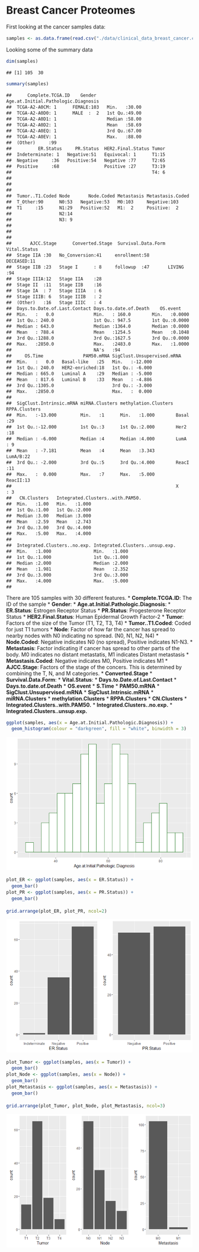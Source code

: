 Breast Cancer Proteomes
================

First looking at the cancer samples data:

``` r
samples <- as.data.frame(read.csv("./data/clinical_data_breast_cancer.csv", header = TRUE))
```

Looking some of the summary data

``` r
dim(samples)
```

    ## [1] 105  30

``` r
summary(samples)
```

    ##      Complete.TCGA.ID    Gender    Age.at.Initial.Pathologic.Diagnosis
    ##  TCGA-A2-A0CM: 1      FEMALE:103   Min.   :30.00                      
    ##  TCGA-A2-A0D0: 1      MALE  :  2   1st Qu.:49.00                      
    ##  TCGA-A2-A0D1: 1                   Median :58.00                      
    ##  TCGA-A2-A0D2: 1                   Mean   :58.69                      
    ##  TCGA-A2-A0EQ: 1                   3rd Qu.:67.00                      
    ##  TCGA-A2-A0EV: 1                   Max.   :88.00                      
    ##  (Other)     :99                                                      
    ##          ER.Status     PR.Status  HER2.Final.Status Tumor  
    ##  Indeterminate: 1   Negative:51   Equivocal: 1      T1:15  
    ##  Negative     :36   Positive:54   Negative :77      T2:65  
    ##  Positive     :68                 Positive :27      T3:19  
    ##                                                     T4: 6  
    ##                                                            
    ##                                                            
    ##                                                            
    ##  Tumor..T1.Coded Node       Node.Coded Metastasis Metastasis.Coded
    ##  T_Other:90      N0:53   Negative:53   M0:103     Negative:103    
    ##  T1     :15      N1:29   Positive:52   M1:  2     Positive:  2    
    ##                  N2:14                                            
    ##                  N3: 9                                            
    ##                                                                   
    ##                                                                   
    ##                                                                   
    ##       AJCC.Stage      Converted.Stage  Survival.Data.Form   Vital.Status
    ##  Stage IIA :30   No_Conversion:41     enrollment:58       DECEASED:11   
    ##  Stage IIB :23   Stage I      : 8     followup  :47       LIVING  :94   
    ##  Stage IIIA:12   Stage IIA    :28                                       
    ##  Stage II  :11   Stage IIB    :16                                       
    ##  Stage IA  : 7   Stage IIIA   : 6                                       
    ##  Stage IIIB: 6   Stage IIIB   : 2                                       
    ##  (Other)   :16   Stage IIIC   : 4                                       
    ##  Days.to.Date.of.Last.Contact Days.to.date.of.Death    OS.event     
    ##  Min.   :   0.0               Min.   : 160.0        Min.   :0.0000  
    ##  1st Qu.: 240.0               1st Qu.: 947.5        1st Qu.:0.0000  
    ##  Median : 643.0               Median :1364.0        Median :0.0000  
    ##  Mean   : 788.4               Mean   :1254.5        Mean   :0.1048  
    ##  3rd Qu.:1288.0               3rd Qu.:1627.5        3rd Qu.:0.0000  
    ##  Max.   :2850.0               Max.   :2483.0        Max.   :1.0000  
    ##                               NA's   :94                            
    ##     OS.Time               PAM50.mRNA SigClust.Unsupervised.mRNA
    ##  Min.   :   0.0   Basal-like   :25   Min.   :-12.000           
    ##  1st Qu.: 240.0   HER2-enriched:18   1st Qu.: -6.000           
    ##  Median : 665.0   Luminal A    :29   Median : -5.000           
    ##  Mean   : 817.6   Luminal B    :33   Mean   : -4.886           
    ##  3rd Qu.:1305.0                      3rd Qu.: -3.000           
    ##  Max.   :2850.0                      Max.   :  0.000           
    ##                                                                
    ##  SigClust.Intrinsic.mRNA miRNA.Clusters methylation.Clusters RPPA.Clusters
    ##  Min.   :-13.000         Min.   :1      Min.   :1.000        Basal :29    
    ##  1st Qu.:-12.000         1st Qu.:3      1st Qu.:2.000        Her2  :18    
    ##  Median : -6.000         Median :4      Median :4.000        LumA  : 9    
    ##  Mean   : -7.181         Mean   :4      Mean   :3.343        LumA/B:22    
    ##  3rd Qu.: -2.000         3rd Qu.:5      3rd Qu.:4.000        ReacI :11    
    ##  Max.   :  0.000         Max.   :7      Max.   :5.000        ReacII:13    
    ##                                                              X     : 3    
    ##   CN.Clusters   Integrated.Clusters..with.PAM50.
    ##  Min.   :1.00   Min.   :1.000                   
    ##  1st Qu.:1.00   1st Qu.:2.000                   
    ##  Median :3.00   Median :3.000                   
    ##  Mean   :2.59   Mean   :2.743                   
    ##  3rd Qu.:3.00   3rd Qu.:4.000                   
    ##  Max.   :5.00   Max.   :4.000                   
    ##                                                 
    ##  Integrated.Clusters..no.exp. Integrated.Clusters..unsup.exp.
    ##  Min.   :1.000                Min.   :1.000                  
    ##  1st Qu.:1.000                1st Qu.:1.000                  
    ##  Median :2.000                Median :2.000                  
    ##  Mean   :1.981                Mean   :2.352                  
    ##  3rd Qu.:3.000                3rd Qu.:3.000                  
    ##  Max.   :4.000                Max.   :5.000                  
    ## 

There are 105 samples with 30 different features. \* **Complete.TCGA.ID**: The ID of the sample \* **Gender**: \* **Age.at.Initial.Pathologic.Diagnosis**: \* **ER.Status**: Estrogen Receptor Status \* **PR.Status**: Progesterone Receptor Status \* **HER2.Final.Status**: Human Epidermal Growth Factor-2 \* **Tumor**: Factors of the size of the Tumor (T1, T2, T3, T4) \* **Tumor..T1.Coded**: Coded for just T1 tumors \* **Node**: Factor of how far the cancer has spread to nearby nodes with N0 indicating no spread. (N0, N1, N2, N4) \* **Node.Coded**: Negative indicates N0 (no spread), Positive indicates N1-N3. \* **Metastasis**: Factor indicating if cancer has spread to other parts of the body. M0 indicates no distant metastatis, M1 indicates Distant metastasis \* **Metastasis.Coded**: Negative indicates M0, Positive indicates M1 \* **AJCC.Stage**: Factors of the stage of the concers. This is determined by combining the T, N, and M categories. \* **Converted.Stage** \* **Survival.Data.Form**: \* **Vital.Status**: \* **Days.to.Date.of.Last.Contact** \* **Days.to.date.of.Death** \* **OS.event** \* **S.Time** \* **PAM50.mRNA** \* **SigClust.Unsupervised.mRNA** \* **SigClust.Intrinsic.mRNA** \* **miRNA.Clusters** \* **methylation.Clusters** \* **RPPA.Clusters** \* **CN.Clusters** \* **Integrated.Clusters..with.PAM50.** \* **Integrated.Clusters..no.exp.** \* **Integrated.Clusters..unsup.exp.**

``` r
ggplot(samples, aes(x = Age.at.Initial.Pathologic.Diagnosis)) +
  geom_histogram(colour = "darkgreen", fill = "white", binwidth = 3)
```

![](Breast_Cancer_Proteomes_files/figure-markdown_github/Age-1.png)

``` r
plot_ER <- ggplot(samples, aes(x = ER.Status)) +
  geom_bar()
plot_PR <- ggplot(samples, aes(x = PR.Status)) +
  geom_bar()

grid.arrange(plot_ER, plot_PR, ncol=2)
```

![](Breast_Cancer_Proteomes_files/figure-markdown_github/Status-1.png)

``` r
plot_Tumor <- ggplot(samples, aes(x = Tumor)) +
  geom_bar()
plot_Node <- ggplot(samples, aes(x = Node)) +
  geom_bar()
plot_Metastasis <- ggplot(samples, aes(x = Metastasis)) +
  geom_bar()

grid.arrange(plot_Tumor, plot_Node, plot_Metastasis, ncol=3)
```

![](Breast_Cancer_Proteomes_files/figure-markdown_github/Types-1.png)
